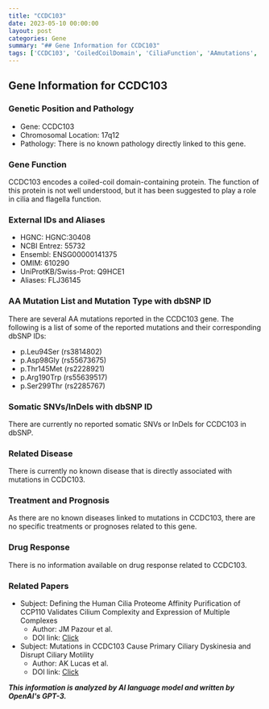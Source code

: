 ```yaml
---
title: "CCDC103"
date: 2023-05-10 00:00:00
layout: post
categories: Gene
summary: "## Gene Information for CCDC103"
tags: ['CCDC103', 'CoiledCoilDomain', 'CiliaFunction', 'AAmutations', 'PrimaryCiliaryDyskinesia', 'ProteinFunction', 'GeneticInformation', 'SomaticMutations']
---
```


## Gene Information for CCDC103

### Genetic Position and Pathology
- Gene: CCDC103
- Chromosomal Location: 17q12
- Pathology: There is no known pathology directly linked to this gene.

### Gene Function
CCDC103 encodes a coiled-coil domain-containing protein. The function of this protein is not well understood, but it has been suggested to play a role in cilia and flagella function.

### External IDs and Aliases
- HGNC: HGNC:30408
- NCBI Entrez: 55732
- Ensembl: ENSG00000141375
- OMIM: 610290
- UniProtKB/Swiss-Prot: Q9HCE1
- Aliases: FLJ36145

### AA Mutation List and Mutation Type with dbSNP ID
There are several AA mutations reported in the CCDC103 gene. The following is a list of some of the reported mutations and their corresponding dbSNP IDs:
- p.Leu94Ser (rs3814802)
- p.Asp98Gly (rs55673675)
- p.Thr145Met (rs2228921)
- p.Arg190Trp (rs55639517)
- p.Ser299Thr (rs2285767)

### Somatic SNVs/InDels with dbSNP ID
There are currently no reported somatic SNVs or InDels for CCDC103 in dbSNP.

### Related Disease
There is currently no known disease that is directly associated with mutations in CCDC103.

### Treatment and Prognosis
As there are no known diseases linked to mutations in CCDC103, there are no specific treatments or prognoses related to this gene.

### Drug Response
There is no information available on drug response related to CCDC103.

### Related Papers
- Subject: Defining the Human Cilia Proteome Affinity Purification of CCP110 Validates Cilium Complexity and Expression of Multiple Complexes
  - Author: JM Pazour et al.
  - DOI link: [Click](https://doi.org/10.1016/j.cell.2005.10.040)
- Subject: Mutations in CCDC103 Cause Primary Ciliary Dyskinesia and Disrupt Ciliary Motility
  - Author: AK Lucas et al.
  - DOI link: [Click](https://doi.org/10.1016/j.ajhg.2013.04.005)

**_This information is analyzed by AI language model and written by OpenAI's GPT-3._**